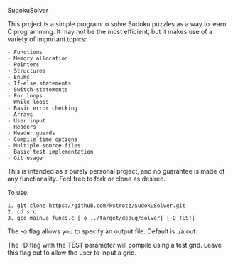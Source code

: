 SudokuSolver

This project is a simple program to solve Sudoku puzzles as a way to learn
C programming.  It may not be the most efficient, but it makes use of a 
variety of important topics:
	
	- Functions
	- Memory allocation
	- Pointers
	- Structures
	- Enums
	- If-else statements
	- Switch statements
	- For loops
	- While loops
	- Basic error checking
	- Arrays
	- User input
	- Headers
	- Header guards
	- Compile time options
	- Multiple source files
	- Basic test implementation
	- Git usage
	
This is intended as a purely personal project, and no guarantee is made of 
any functionality.  Feel free to fork or clone as desired.

To use:

	1. git clone https://github.com/kstrotz/SudokuSolver.git
	2. cd src
	3. gcc main.c funcs.c [-o ../target/debug/solver] [-D TEST]

The -o flag allows you to specify an output file. Default is ./a.out.

The -D flag with the TEST parameter will compile using a test grid. Leave
this flag out to allow the user to input a grid.

